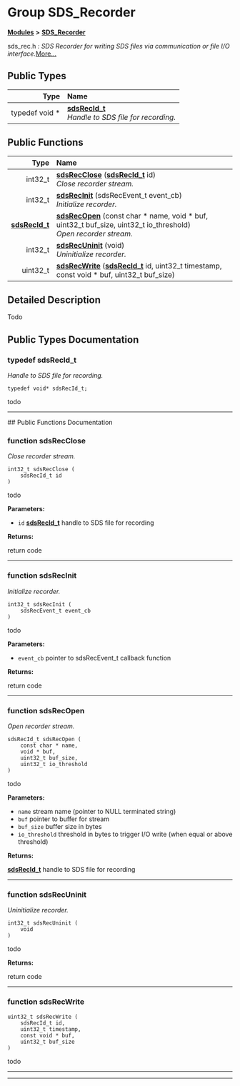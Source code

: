 

# Group SDS\_Recorder



[**Modules**](modules.md) **>** [**SDS\_Recorder**](group__SDS__Recorder.md)



sds\_rec.h _: SDS Recorder for writing SDS files via communication or file I/O interface._[More...](#detailed-description)


















## Public Types

| Type | Name |
| ---: | :--- |
| typedef void \* | [**sdsRecId\_t**](#typedef-sdsrecid_t)  <br>_Handle to SDS file for recording._  |




















## Public Functions

| Type | Name |
| ---: | :--- |
|  int32\_t | [**sdsRecClose**](#function-sdsrecclose) ([**sdsRecId\_t**](group__SDS__Recorder.md#typedef-sdsrecid_t) id) <br>_Close recorder stream._  |
|  int32\_t | [**sdsRecInit**](#function-sdsrecinit) (sdsRecEvent\_t event\_cb) <br>_Initialize recorder._  |
|  [**sdsRecId\_t**](group__SDS__Recorder.md#typedef-sdsrecid_t) | [**sdsRecOpen**](#function-sdsrecopen) (const char \* name, void \* buf, uint32\_t buf\_size, uint32\_t io\_threshold) <br>_Open recorder stream._  |
|  int32\_t | [**sdsRecUninit**](#function-sdsrecuninit) (void) <br>_Uninitialize recorder._  |
|  uint32\_t | [**sdsRecWrite**](#function-sdsrecwrite) ([**sdsRecId\_t**](group__SDS__Recorder.md#typedef-sdsrecid_t) id, uint32\_t timestamp, const void \* buf, uint32\_t buf\_size) <br> |




























## Detailed Description


Todo 


    
## Public Types Documentation




### typedef sdsRecId\_t 

_Handle to SDS file for recording._ 
```
typedef void* sdsRecId_t;
```



todo 


        

<hr>
## Public Functions Documentation




### function sdsRecClose 

_Close recorder stream._ 
```
int32_t sdsRecClose (
    sdsRecId_t id
) 
```



todo




**Parameters:**


* `id` [**sdsRecId\_t**](group__SDS__Recorder.md#typedef-sdsrecid_t) handle to SDS file for recording 



**Returns:**

return code 





        

<hr>



### function sdsRecInit 

_Initialize recorder._ 
```
int32_t sdsRecInit (
    sdsRecEvent_t event_cb
) 
```



todo




**Parameters:**


* `event_cb` pointer to sdsRecEvent\_t callback function 



**Returns:**

return code 





        

<hr>



### function sdsRecOpen 

_Open recorder stream._ 
```
sdsRecId_t sdsRecOpen (
    const char * name,
    void * buf,
    uint32_t buf_size,
    uint32_t io_threshold
) 
```



todo




**Parameters:**


* `name` stream name (pointer to NULL terminated string) 
* `buf` pointer to buffer for stream 
* `buf_size` buffer size in bytes 
* `io_threshold` threshold in bytes to trigger I/O write (when equal or above threshold) 



**Returns:**

[**sdsRecId\_t**](group__SDS__Recorder.md#typedef-sdsrecid_t) handle to SDS file for recording 





        

<hr>



### function sdsRecUninit 

_Uninitialize recorder._ 
```
int32_t sdsRecUninit (
    void
) 
```



todo




**Returns:**

return code 





        

<hr>



### function sdsRecWrite 

```
uint32_t sdsRecWrite (
    sdsRecId_t id,
    uint32_t timestamp,
    const void * buf,
    uint32_t buf_size
) 
```



todo 


        

<hr>

------------------------------


